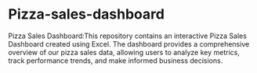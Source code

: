 # Pizza-sales-dashboard
Pizza Sales Dashboard:This repository contains an interactive Pizza Sales Dashboard created using Excel. The dashboard provides a comprehensive overview of our pizza sales data, allowing users to analyze key metrics, track performance trends, and make informed business decisions.
